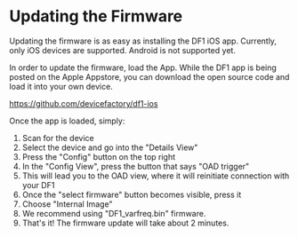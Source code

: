 # Updating the Firmware

Updating the firmware is as easy as installing the DF1 iOS app.
Currently, only iOS devices are supported. Android is not supported yet.

In order to update the firmware, load the App.
While the DF1 app is being posted on the Apple Appstore, you can download
the open source code and load it into your own device.

  https://github.com/devicefactory/df1-ios

Once the app is loaded, simply:

1. Scan for the device
2. Select the device and go into the "Details View"
3. Press the "Config" button on the top right
4. In the "Config View", press the button that says "OAD trigger"
5. This will lead you to the OAD view, where it will reinitiate connection with your DF1
6. Once the "select firmware" button becomes visible, press it
7. Choose "Internal Image"
8. We recommend using "DF1_varfreq.bin" firmware.
9. That's it! The firmware update will take about 2 minutes.
